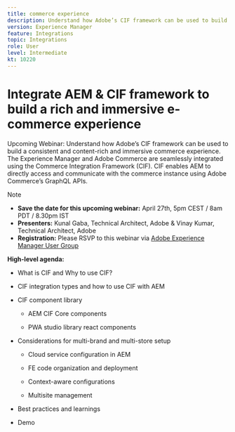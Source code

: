 ```yaml
---
title: commerce experience
description: Understand how Adobe’s CIF framework can be used to build a consistent and content-rich and immersive commerce experience. The Experience Manager and Adobe Com… (Descriptions should be between 60 and 160 characters)
version: Experience Manager
feature: Integrations
topic: Integrations
role: User
level: Intermediate
kt: 10220
---
```


# Integrate AEM & CIF framework to build a rich and immersive e-commerce experience

Upcoming Webinar: Understand how Adobe’s CIF framework can be used to build a consistent and content-rich and immersive commerce experience. The Experience Manager and Adobe Commerce are seamlessly integrated using the Commerce Integration Framework (CIF). CIF enables AEM to directly access and communicate with the commerce instance using Adobe Commerce’s GraphQL APIs.

>[!NOTE]
>
>* **Save the date for this upcoming webinar:** April 27th, 5pm CEST / 8am PDT / 8.30pm IST
>* **Presenters:** Kunal Gaba, Technical Architect, Adobe  &  Vinay Kumar, Technical Architect, Adobe
>* **Registration:** Please RSVP to this webinar via [Adobe Experience Manager User Group](https://aem-augs.adobe.com/events/details/adobe-experience-manager-aem-learning-chapter-presents-aem-gems-integrate-aem-cif-framework-to-build-a-rich-and-immersive-e-commerce-experience/) 

**High-level agenda:**

* What is CIF and Why to use CIF?

* CIF integration types and how to use CIF with AEM

* CIF component library

    * AEM CIF Core components
    
    * PWA studio library react components

* Considerations for multi-brand and multi-store setup

    * Cloud service configuration in AEM

    * FE code organization and deployment

    * Context-aware configurations

    * Multisite management

* Best practices and learnings

* Demo